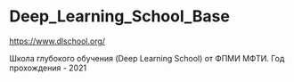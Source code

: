 # Deep_Learning_School_Base
https://www.dlschool.org/ 

Школа глубокого обучения (Deep Learning School) от ФПМИ МФТИ. Год прохождения - 2021
